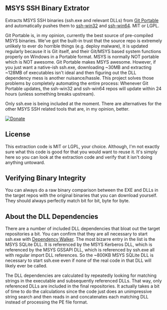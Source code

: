 MSYS SSH Binary Extrator
------------------------

Extracts MSYS SSH binaries (ssh.exe and relevant DLLs) from [Git Portable](https://git-scm.com/download/win) and automatically pushes them to [ssh-win32](https://github.com/cubiclesoft/ssh-win32) and [ssh-win64](https://github.com/cubiclesoft/ssh-win32).  MIT or LGPL.

Git Portable is, in my opinion, currently the best source of pre-compiled MSYS binaries.  We've got the built-in trust that the source repo is extremely unlikely to ever do horrible things (e.g. deploy malware), it is updated regularly because it is Git itself, and their Git/MSYS based system functions properly on Windows in a Portable format.  MSYS is normally NOT portable which is NOT awesome.  Git Portable makes MSYS awesome.  However, if you just want a native-ish ssh.exe, downloading ~30MB and extracting ~128MB of executables isn't ideal and then figuring out the DLL dependency mess is another nuisance/hassle.  This project solves those problems by completely automating the entire process:  Whenever Git Portable updates, the ssh-win32 and ssh-win64 repos will update within 24 hours (unless something breaks upstream).

Only ssh.exe is being included at the moment.  There are alternatives for the other MSYS SSH related tools that are, in my opinion, better.

[![Donate](https://cubiclesoft.com/res/donate-shield.png)](https://cubiclesoft.com/donate/)

License
-------

This extraction code is MIT or LGPL, your choice.  Although, I'm not exactly sure what this code is good for that you would want to reuse it.  It's simply here so you can look at the extraction code and verify that it isn't doing anything untoward.

Verifying Binary Integrity
--------------------------

You can always do a raw binary comparison between the EXE and DLLs in the target repos with the original binaries that you can download yourself.  They should always perfectly match bit for bit, byte for byte.

About the DLL Dependencies
--------------------------

There are a number of included DLL dependencies that bloat out the target repositories a bit.  You can confirm that they are all necessary to start ssh.exe with [Dependency Walker](http://dependencywalker.com/).  The most bizarre entry in the list is the MSYS SQLite DLL.  It is referenced by the MSYS Kerberos DLL, which is referenced by the MSYS GSSAPI DLL, which is referenced by ssh.exe all with regular import DLL references.  So the ~800KB MSYS SQLite DLL is necessary to start ssh.exe even if none of the real code in that DLL will likely ever be called.

The DLL dependencies are calculated by repeatedly looking for matching strings in the executable and subsequently referenced DLLs.  That way, only referenced DLLs are included in the final repositories.  It actually takes a bit of time to do the calculations since the code just does an unimpressive string search and then reads in and concatenates each matching DLL instead of processing the PE file format.
